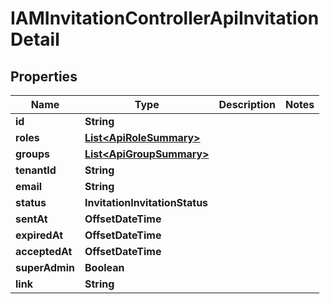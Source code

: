 

# IAMInvitationControllerApiInvitationDetail


## Properties

| Name | Type | Description | Notes |
|------------ | ------------- | ------------- | -------------|
|**id** | **String** |  |  |
|**roles** | [**List&lt;ApiRoleSummary&gt;**](ApiRoleSummary.md) |  |  |
|**groups** | [**List&lt;ApiGroupSummary&gt;**](ApiGroupSummary.md) |  |  |
|**tenantId** | **String** |  |  |
|**email** | **String** |  |  |
|**status** | **InvitationInvitationStatus** |  |  |
|**sentAt** | **OffsetDateTime** |  |  |
|**expiredAt** | **OffsetDateTime** |  |  |
|**acceptedAt** | **OffsetDateTime** |  |  |
|**superAdmin** | **Boolean** |  |  |
|**link** | **String** |  |  |




